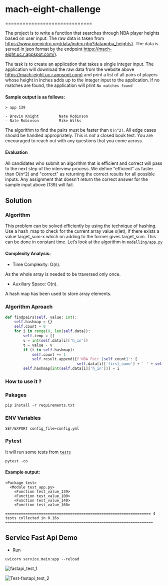 # mach-eight-challenge
==============================

The project is to write a function that searches through NBA player heights based on user input. The raw data is taken from [https://www.openintro.org/data/index.php?data=nba_heights)](https://www.openintro.org/data/index.php?data=nba_heights).  The data is served in json format by the endpoint [https://mach-eight.uc.r.appspot.com/)](https://mach-eight.uc.r.appspot.com/).

The task is to create an application that takes a single integer input. The application will download the raw data from the website above [https://mach-eight.uc.r.appspot.com)](https://mach-eight.uc.r.appspot.com) and print a list of all pairs of players whose height in inches adds up to the integer input to the application. If no matches are found, the application will print `No matches found`


#### Sample output is as follows:
```
> app 139

- Brevin Knight         Nate Robinson
- Nate Robinson         Mike Wilks
```

The algorithm to find the pairs must be faster than `O(n^2)`. All edge cases
should be handled appropriately. This is _not_ a closed book test. You are
encouraged to reach out with any questions that you come across.

#### Evaluation

All candidates who submit an algorithm that is efficient and correct will pass
to the next step of the interview process. We define "efficient" as faster than
O(n^2) and "correct" as returning the correct results for all possible inputs.
Any assignment that doesn't return the correct answer for the sample input
above (139) will fail.

## Solution

### Algorithm 

This problem can be solved efficiently by using the technique of hashing. Use a hash_map to check for the current array value x(let), if there exists a value target_sum-x which on adding to the former gives target_sum. This can be done in constant time. Let’s look at the algorithm in [`modelling/app.py`](https://github.com/NILodio/mach-eight-challenge/blob/master/modelling/app.py)

#### Complexity Analysis:

- Time Complexity: O(n).

As the whole array is needed to be traversed only once.

- Auxiliary Space: O(n).

A hash map has been used to store array elements.

### Algorithm Aproach
```Python
def findpairs(self, value: int):
    self.hashmap = {}
    self.count = 0
    for i in range(0, len(self.data)):
        self.temp = []
        v = int(self.data[i]['h_in'])
        t = value - v
        if (t in self.hashmap):
            self.count += 1
            self.result.append({f'NBA_Pair_{self.count}': [
                                self.data[i]['first_name'] + ' ' + self.data[i]['last_name'], self.data[self.hashmap[t]]['first_name'] + ' ' + self.data[self.hashmap[t]]['last_name']]})
        self.hashmap[int(self.data[i]['h_in'])] = i
```
### How to use it ?

### Pakages

```
pip install -r requirements.txt

```

### ENV Variables
```
SET/EXPORT config_file=config.yml

```

### Pytest

It will run some tests from [`tests`](https://github.com/NILodio/mach-eight-challenge/blob/master/test/test_app.py)

```
pytest -co

```
#### Example output: 
```
<Package test>
  <Module test_app.py>
    <Function test_value_139>
    <Function test_value_100>
    <Function test_value_140>
    <Function test_value_160>

================================================================= 4 tests collected in 0.16s ==================================================================
```

## Service Fast Api Demo

- Run

```
uvicorn service.main:app --reload

```
![fastapi_test_1](images/fastapi_1.PNGpng)

![Test-fastapi_test_2](images/fastapi_2.PNGpng)


